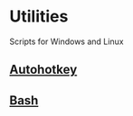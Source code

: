 Utilities
=========

Scripts for Windows and Linux


[Autohotkey](https://github.com/vaz-ar/Utilities/blob/master/Autohotkey)
-

[Bash](https://github.com/vaz-ar/Utilities/blob/master/Bash)
-
